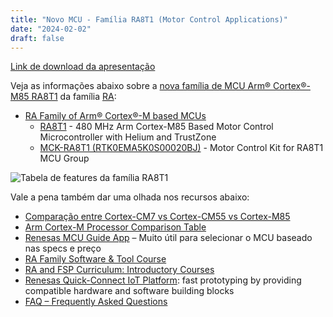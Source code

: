 ```yaml
---
title: "Novo MCU - Família RA8T1 (Motor Control Applications)"
date: "2024-02-02"
draft: false
---
```


[Link de download da apresentação](../assets/material/RA8T1_Introduction.pdf)

Veja as informações abaixo sobre a [nova família de MCU Arm® Cortex®-M85 RA8T1](https://www.renesas.com/us/en/about/press-room/renesas-brings-industry-leading-performance-ra8-series-mcus-motor-control-applications) da família [RA](https://www.renesas.com/us/en/products/microcontrollers-microprocessors/ra-cortex-m-mcus):

- [RA Family of Arm® Cortex®-M based MCUs](https://www.renesas.com/br/en/products/microcontrollers-microprocessors/ra-cortex-m-mcus)
  - [RA8T1](https://www.renesas.com/us/en/products/microcontrollers-microprocessors/ra-cortex-m-mcus/ra8t1-480-mhz-arm-cortex-m85-based-motor-control-microcontroller-helium-and-trustzone) - 480 MHz Arm Cortex-M85 Based Motor Control Microcontroller with Helium and TrustZone
  - [MCK-RA8T1 (RTK0EMA5K0S00020BJ)](https://www.renesas.com/us/en/products/microcontrollers-microprocessors/ra-cortex-m-mcus/rtk0ema5k0s00020bj-mck-ra8t1-renesas-flexible-motor-control-kit-ra8t1-mcu-group) - Motor Control Kit for RA8T1 MCU Group

![Tabela de features da família RA8T1](../assets/img/RA8T1_table.png "Tabela de features da família RA8T1")

Vale a pena também dar uma olhada nos recursos abaixo:
- [Comparação entre Cortex-CM7 vs Cortex-CM55 vs Cortex-M85](https://www.renesas.com/us/en/blogs/leveraging-helium-and-arm-cortex-m85-unprecedented-dsp-and-ai-performance-mcu-core)
- [Arm Cortex-M Processor Comparison Table](https://developer.arm.com/documentation/102787/latest)
- [Renesas MCU Guide App](https://www.renesas.com/us/en/products/microcontrollers-microprocessors/renesas-mcu-guide-app) – Muito útil para selecionar o MCU baseado nas specs e preço
- [RA Family Software & Tool Course](https://www.renesas.com/br/en/software-tool/ra-software-tool-course)
- [RA and FSP Curriculum: Introductory Courses](https://en-support.renesas.com/knowledgeBase/20522329)
- [Renesas Quick-Connect IoT Platform](https://www.renesas.com/us/en/software-tool/quick-connect-iot-platform): fast prototyping by providing compatible hardware and software building blocks
- [FAQ – Frequently Asked Questions](https://en-support.renesas.com/knowledgeBase/category/31087)
